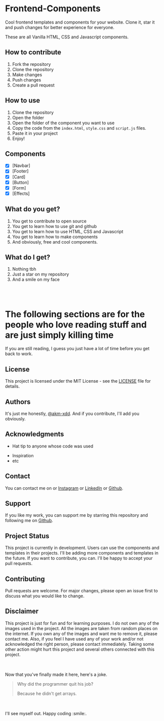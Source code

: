 # Frontend-Components

 Cool frontend templates and components for your website. Clone it, star it and push changes for better experience for everyone.

 These are all Vanilla HTML, CSS and Javascript components.

## How to contribute

1. Fork the repository
2. Clone the repository
3. Make changes
4. Push changes
5. Create a pull request

## How to use

1. Clone the repository
2. Open the folder
3. Open the folder of the component you want to use
4. Copy the code from the `index.html`, `style.css` and `script.js` files.
5. Paste it in your project
6. Enjoy!

## Components

- [x] [Navbar]
- [x] [Footer]
- [x] [Card]
- [x] [Button]
- [x] [Form]
- [x] [Effects]

## What do you get?

1. You get to contribute to open source
2. You get to learn how to use git and github
3. You get to learn how to use HTML, CSS and Javascript
4. You get to learn how to make components
5. And obviously, free and cool components.

## What do I get?

1. Nothing tbh
2. Just a star on my repository
3. And a smile on my face

<br>
<br>

# The following sections are for the people who love reading stuff and are just simply killing time

If you are still reading, I guess you just have a lot of time before you get back to work.

## License

This project is licensed under the MIT License - see the [LICENSE](LICENSE) file for details.

## Authors

It's just me honestly, [@akm-xdd](https://github.com/akm-xdd).
And if you contribute, I'll add you obviously.

## Acknowledgments

* Hat tip to anyone whose code was used
- Inspiration
- etc

## Contact

You can contact me on or [Instagram](https://instagram.com/akm.xdd) or [LinkedIn](https://www.linkedin.com/in/akm-glhf/)  or [Github](https://github.com/akm-xdd).

## Support

If you like my work, you can support me by starring this repository and following me on [Github](https://github.com/akm-xdd).

## Project Status

This project is currently in development. Users can use the components and templates in their projects. I'll be adding more components and templates in the future. If you want to contribute, you can. I'll be happy to accept your pull requests.

## Contributing

Pull requests are welcome. For major changes, please open an issue first to discuss what you would like to change.

## Disclaimer

This project is just for fun and for learning purposes. I do not own any of the images used in the project. All the images are taken from random places on the internet. If you own any of the images and want me to remove it, please contact me. Also, if you feel I have used any of your work and/or not acknowledged the right person, please contact immediately. Taking some other action might hurt this project and several others connected with this project.

<br>
<br>
Now that you've finally made it here, here's a joke.

> Why did the programmer quit his job?
>
> Because he didn't get arrays.

<br>
<br>
I'll see myself out. Happy coding :smile:.